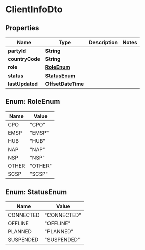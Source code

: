 

# ClientInfoDto


## Properties

| Name | Type | Description | Notes |
|------------ | ------------- | ------------- | -------------|
|**partyId** | **String** |  |  |
|**countryCode** | **String** |  |  |
|**role** | [**RoleEnum**](#RoleEnum) |  |  |
|**status** | [**StatusEnum**](#StatusEnum) |  |  |
|**lastUpdated** | **OffsetDateTime** |  |  |



## Enum: RoleEnum

| Name | Value |
|---- | -----|
| CPO | &quot;CPO&quot; |
| EMSP | &quot;EMSP&quot; |
| HUB | &quot;HUB&quot; |
| NAP | &quot;NAP&quot; |
| NSP | &quot;NSP&quot; |
| OTHER | &quot;OTHER&quot; |
| SCSP | &quot;SCSP&quot; |



## Enum: StatusEnum

| Name | Value |
|---- | -----|
| CONNECTED | &quot;CONNECTED&quot; |
| OFFLINE | &quot;OFFLINE&quot; |
| PLANNED | &quot;PLANNED&quot; |
| SUSPENDED | &quot;SUSPENDED&quot; |



